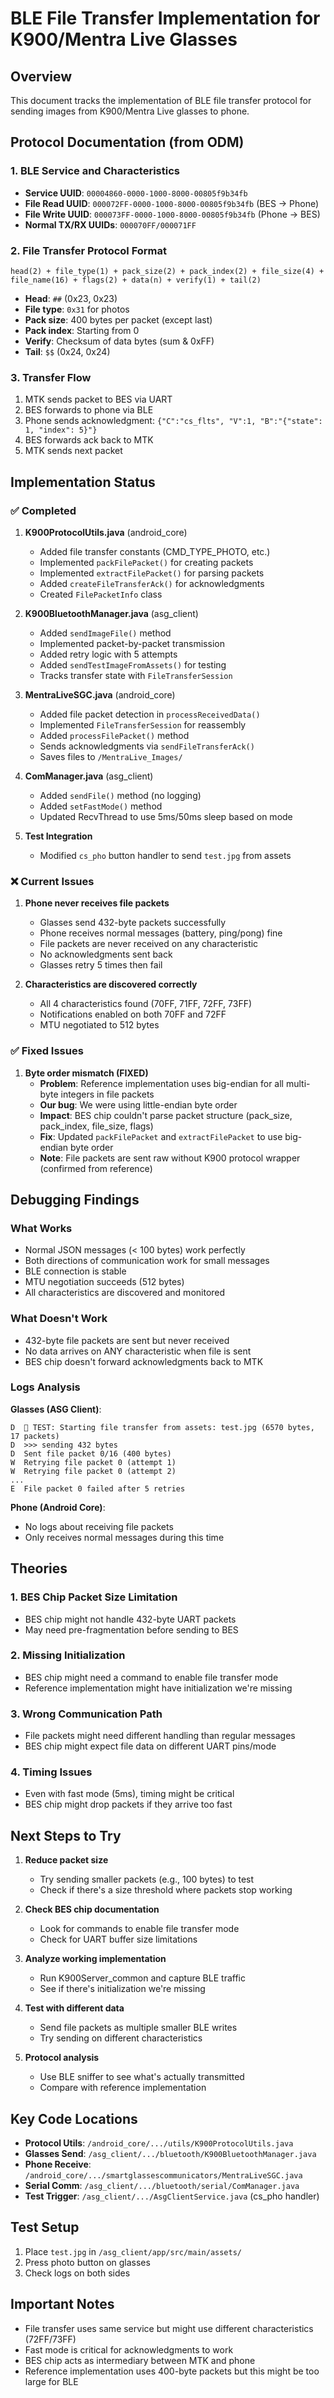 # BLE File Transfer Implementation for K900/Mentra Live Glasses

## Overview
This document tracks the implementation of BLE file transfer protocol for sending images from K900/Mentra Live glasses to phone.

## Protocol Documentation (from ODM)

### 1. BLE Service and Characteristics
- **Service UUID**: `00004860-0000-1000-8000-00805f9b34fb`
- **File Read UUID**: `000072FF-0000-1000-8000-00805f9b34fb` (BES → Phone)
- **File Write UUID**: `000073FF-0000-1000-8000-00805f9b34fb` (Phone → BES)
- **Normal TX/RX UUIDs**: `000070FF/000071FF`

### 2. File Transfer Protocol Format
```
head(2) + file_type(1) + pack_size(2) + pack_index(2) + file_size(4) + 
file_name(16) + flags(2) + data(n) + verify(1) + tail(2)
```
- **Head**: `##` (0x23, 0x23)
- **File type**: `0x31` for photos
- **Pack size**: 400 bytes per packet (except last)
- **Pack index**: Starting from 0
- **Verify**: Checksum of data bytes (sum & 0xFF)
- **Tail**: `$$` (0x24, 0x24)

### 3. Transfer Flow
1. MTK sends packet to BES via UART
2. BES forwards to phone via BLE
3. Phone sends acknowledgment: `{"C":"cs_flts", "V":1, "B":"{"state": 1, "index": 5}"}`
4. BES forwards ack back to MTK
5. MTK sends next packet

## Implementation Status

### ✅ Completed

1. **K900ProtocolUtils.java** (android_core)
   - Added file transfer constants (CMD_TYPE_PHOTO, etc.)
   - Implemented `packFilePacket()` for creating packets
   - Implemented `extractFilePacket()` for parsing packets
   - Added `createFileTransferAck()` for acknowledgments
   - Created `FilePacketInfo` class

2. **K900BluetoothManager.java** (asg_client)
   - Added `sendImageFile()` method
   - Implemented packet-by-packet transmission
   - Added retry logic with 5 attempts
   - Added `sendTestImageFromAssets()` for testing
   - Tracks transfer state with `FileTransferSession`

3. **MentraLiveSGC.java** (android_core)
   - Added file packet detection in `processReceivedData()`
   - Implemented `FileTransferSession` for reassembly
   - Added `processFilePacket()` method
   - Sends acknowledgments via `sendFileTransferAck()`
   - Saves files to `/MentraLive_Images/`

4. **ComManager.java** (asg_client)
   - Added `sendFile()` method (no logging)
   - Added `setFastMode()` method
   - Updated RecvThread to use 5ms/50ms sleep based on mode

5. **Test Integration**
   - Modified `cs_pho` button handler to send `test.jpg` from assets

### ❌ Current Issues

1. **Phone never receives file packets**
   - Glasses send 432-byte packets successfully
   - Phone receives normal messages (battery, ping/pong) fine
   - File packets are never received on any characteristic
   - No acknowledgments sent back
   - Glasses retry 5 times then fail

2. **Characteristics are discovered correctly**
   - All 4 characteristics found (70FF, 71FF, 72FF, 73FF)
   - Notifications enabled on both 70FF and 72FF
   - MTU negotiated to 512 bytes

### ✅ Fixed Issues

1. **Byte order mismatch (FIXED)**
   - **Problem**: Reference implementation uses big-endian for all multi-byte integers in file packets
   - **Our bug**: We were using little-endian byte order
   - **Impact**: BES chip couldn't parse packet structure (pack_size, pack_index, file_size, flags)
   - **Fix**: Updated `packFilePacket` and `extractFilePacket` to use big-endian byte order
   - **Note**: File packets are sent raw without K900 protocol wrapper (confirmed from reference)

## Debugging Findings

### What Works
- Normal JSON messages (< 100 bytes) work perfectly
- Both directions of communication work for small messages
- BLE connection is stable
- MTU negotiation succeeds (512 bytes)
- All characteristics are discovered and monitored

### What Doesn't Work
- 432-byte file packets are sent but never received
- No data arrives on ANY characteristic when file is sent
- BES chip doesn't forward acknowledgments back to MTK

### Logs Analysis

**Glasses (ASG Client)**:
```
D  🎾 TEST: Starting file transfer from assets: test.jpg (6570 bytes, 17 packets)
D  >>> sending 432 bytes
D  Sent file packet 0/16 (400 bytes)
W  Retrying file packet 0 (attempt 1)
W  Retrying file packet 0 (attempt 2)
...
E  File packet 0 failed after 5 retries
```

**Phone (Android Core)**:
- No logs about receiving file packets
- Only receives normal messages during this time

## Theories

### 1. BES Chip Packet Size Limitation
- BES chip might not handle 432-byte UART packets
- May need pre-fragmentation before sending to BES

### 2. Missing Initialization
- BES chip might need a command to enable file transfer mode
- Reference implementation might have initialization we're missing

### 3. Wrong Communication Path
- File packets might need different handling than regular messages
- BES chip might expect file data on different UART pins/mode

### 4. Timing Issues
- Even with fast mode (5ms), timing might be critical
- BES chip might drop packets if they arrive too fast

## Next Steps to Try

1. **Reduce packet size**
   - Try sending smaller packets (e.g., 100 bytes) to test
   - Check if there's a size threshold where packets stop working

2. **Check BES chip documentation**
   - Look for commands to enable file transfer mode
   - Check for UART buffer size limitations

3. **Analyze working implementation**
   - Run K900Server_common and capture BLE traffic
   - See if there's initialization we're missing

4. **Test with different data**
   - Send file packets as multiple smaller BLE writes
   - Try sending on different characteristics

5. **Protocol analysis**
   - Use BLE sniffer to see what's actually transmitted
   - Compare with reference implementation

## Key Code Locations

- **Protocol Utils**: `/android_core/.../utils/K900ProtocolUtils.java`
- **Glasses Send**: `/asg_client/.../bluetooth/K900BluetoothManager.java`
- **Phone Receive**: `/android_core/.../smartglassescommunicators/MentraLiveSGC.java`
- **Serial Comm**: `/asg_client/.../bluetooth/serial/ComManager.java`
- **Test Trigger**: `/asg_client/.../AsgClientService.java` (cs_pho handler)

## Test Setup

1. Place `test.jpg` in `/asg_client/app/src/main/assets/`
2. Press photo button on glasses
3. Check logs on both sides

## Important Notes

- File transfer uses same service but might use different characteristics (72FF/73FF)
- Fast mode is critical for acknowledgments to work
- BES chip acts as intermediary between MTK and phone
- Reference implementation uses 400-byte packets but this might be too large for BLE